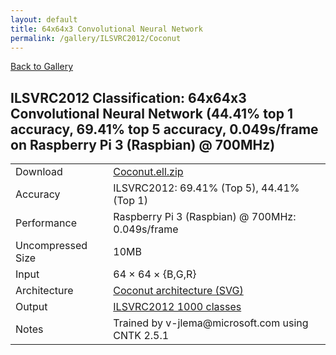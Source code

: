 ```yaml
---
layout: default
title: 64x64x3 Convolutional Neural Network
permalink: /gallery/ILSVRC2012/Coconut
---
```


[Back to Gallery](/ELL/gallery)

## ILSVRC2012 Classification: 64x64x3 Convolutional Neural Network (44.41% top 1 accuracy, 69.41% top 5 accuracy, 0.049s/frame on Raspberry Pi 3 (Raspbian) @ 700MHz)

<table class="table table-striped table-bordered">
    <tr>
        <td> Download </td>
        <td colspan="3"> <a href="https://github.com/Microsoft/ELL-models/raw/master/models/ILSVRC2012/Coconut/Coconut.ell.zip">Coconut.ell.zip</a></td>
    </tr>
    <tr>
        <td> Accuracy </td>
        <td colspan="3"> ILSVRC2012: 69.41% (Top 5), 44.41% (Top 1) </td>
    </tr>
    <tr>
        <td> Performance </td>
        <td colspan="3"> Raspberry Pi 3 (Raspbian) @ 700MHz: 0.049s/frame </td>
    </tr>
    <tr>
        <td> Uncompressed Size </td>
        <td colspan="3"> 10MB </td>
    </tr>
    <tr>
        <td> Input </td>
        <td colspan="3"> 64 &times; 64 &times; {B,G,R} </td>
    </tr>
    <tr>
        <td> Architecture </td>
        <td>
            <a href="https://github.com/Microsoft/ELL-models/raw/master/models/ILSVRC2012/Coconut/Coconut.cntk.svg?sanitize=true" target="_blank">Coconut architecture (SVG)</a>
        </td>
    </tr>
    <tr>
        <td> Output </td>
        <td colspan="3"> <a href="https://github.com/Microsoft/ELL-models/raw/master/models/ILSVRC2012/categories.txt">ILSVRC2012 1000 classes</a> </td>
    </tr>
    <tr>
        <td> Notes </td>
        <td colspan="3"> Trained by v-jlema@microsoft.com using CNTK 2.5.1 </td>
    </tr>
</table>

